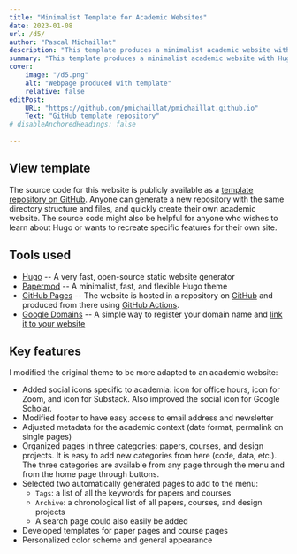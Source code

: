 ```yaml
---
title: "Minimalist Template for Academic Websites" 
date: 2023-01-08
url: /d5/
author: "Pascal Michaillat"
description: "This template produces a minimalist academic website with Hugo, Papermod, and GitHub Pages." 
summary: "This template produces a minimalist academic website with Hugo, Papermod, and GitHub Pages." 
cover:
    image: "/d5.png"
    alt: "Webpage produced with template"
    relative: false
editPost:
    URL: "https://github.com/pmichaillat/pmichaillat.github.io"
    Text: "GitHub template repository"
# disableAnchoredHeadings: false
 
---
```


## View template

The source code for this website is publicly available as a [template repository on GitHub](https://github.com/pmichaillat/pmichaillat.github.io). Anyone can generate a new repository with the same directory structure and files, and quickly create their own academic website. The source code might also be helpful for anyone who wishes to learn about Hugo or wants to recreate specific features for their own site.

## Tools used

- [Hugo](https://gohugo.io) -- A very fast, open-source static website generator 
- [Papermod](https://github.com/adityatelange/hugo-PaperMod) -- A minimalist, fast, and flexible Hugo theme
- [GitHub Pages](https://docs.github.com/en/pages/getting-started-with-github-pages/about-github-pages) --  The website is hosted in a repository on [GitHub](https://github.com) and produced from there using [GitHub Actions](https://gohugo.io/hosting-and-deployment/hosting-on-github/).
- [Google Domains](https://domains.google) -- A simple way to register your domain name and [link it to your website](https://docs.github.com/en/pages/configuring-a-custom-domain-for-your-github-pages-site/about-custom-domains-and-github-pages) 

## Key features

I modified the original theme to be more adapted to an academic website:

- Added social icons specific to academia: icon for office hours, icon for Zoom, and icon for Substack. Also improved the social icon for Google Scholar.
- Modified footer to have easy access to email address and newsletter
- Adjusted metadata for the academic context (date format, permalink on single pages)
- Organized pages in three categories: papers, courses, and design projects. It is easy to add new categories from here (code, data, etc.). The three categories are available from any page through the menu and from the home page through buttons.
- Selected two automatically generated pages to add to the menu:
    + `Tags`: a list of all the keywords for papers and courses
    + `Archive`: a chronological list of all papers, courses, and design projects
    + A search page could also easily be added
- Developed templates for paper pages and course pages
- Personalized color scheme and general appearance